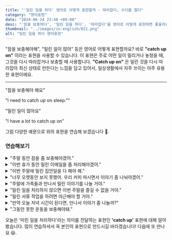 ```yaml
---
title: "'밀린 일을 하다' 영어로 어떻게 표현할까 - 따라잡다, 수다를 떨다"
category: "영어표현"
date: "2024-06-24 23:48 +09:00"
desc: "'잠을 보충하다', '밀린 일을 하다', '따라잡다'를 영어로 어떻게 표현하면 좋을까요? '밀린 잠을 자야 해요', '밀린 일을 처리해야 해요' 등을 영어로 표현하는 법을 배워봅시다. 다양한 예문을 통해서 연습하고 본인의 표현으로 만들어 보세요."
thumbnail: "../images/in-english/021.png"
alt: "밀린 일을 하다 영어표현"
---
```


"잠을 보충해야해", "밀린 일이 많아" 등은 영어로 어떻게 표현할까요? 바로 **"catch up on"** 이라는 표현을 사용할 수 있습니다. 이 표현은 주로 어떤 일이 밀리거나 놓쳤을 때, 그것을 다시 따라잡거나 보충할 때 사용합니다. **"Catch up on"** 은 밀린 것을 다시 따라잡아 최신 상태로 만든다는 느낌을 담고 있어서, 일상생활에서 자주 쓰이는 아주 유용한 표현이에요.

---

"잠을 보충해야 해요"

"I need to catch up on sleep.""

"밀린 일이 많아요"

"I have a lot to catch up on"

그럼 다양한 예문으로 위의 표현을 연습해 보겠습니다 🚀.

### 연습해보기

<details>
<summary>"주말 동안 잠을 좀 보충해야겠어."</summary>
<span>"I need to catch up on some sleep over the weekend."</span>
</details>

<details>
<summary>"이번 휴가 동안 밀린 이메일을 좀 처리해야겠어."</summary>
<span>"I have to catch up on my emails during this vacation."</span>
</details>

<details>
<summary>"이번 주말에 밀린 집안일을 다 해야 해."</summary>
<span>"I have to catch up on all the housework this weekend."</span>
</details>

<details>
<summary>"너무 오랫동안 보지 못했어. 우리 커피 마시면서 이야기 좀 나눠야겠어."</summary>
<span>"It's been too long. We need to catch up over coffee."</span>
</details>

<details>
<summary>"주말에 가족들과 만나서 밀린 이야기를 나눌 거야."</summary>
<span>"I'm going to catch up with my family this weekend."</span>
</details>

<details>
<summary>"밀린 일을 처리하지 않으면 이번 주말을 즐길 수 없을 거야."</summary>
<span>"If I don't catch up on my work, I won't be able to enjoy the weekend."</span>
</details>

<details>
<summary>"밀린 서류 작업을 하려면 야근해야 할 거야."</summary>
<span>"To catch up on the paperwork, I'll need to work late."</span>
</details>

<details>
<summary>"만약 오늘 저녁 시간이 된다면, 만나서 이야기 좀 나눌까?"</summary>
<span>"If you're free this evening, shall we catch up?"</span>
</details>

<details>
<summary>"그동안 못한 운동을 보충해야돼."</summary>
<span>"I need to catch up on my workouts that I've missed."</span>
</details>

오늘은 '미린 일을 처리하다'라는 의미를 전달하는 표현인 **'catch up'** 표현에 대해 알아봤습니다. 많이 연습하셔서 꼭 본인의 표현으로 만드시길 바라겠습니다! 다음에 또 만나요 😃.
